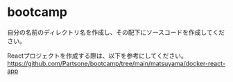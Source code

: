 # bootcamp

自分の名前のディレクトリ名を作成し、その配下にソースコードを作成してください。

Reactプロジェクトを作成する際は、以下を参考にしてください。  
https://github.com/Partsone/bootcamp/tree/main/matsuyama/docker-react-app
